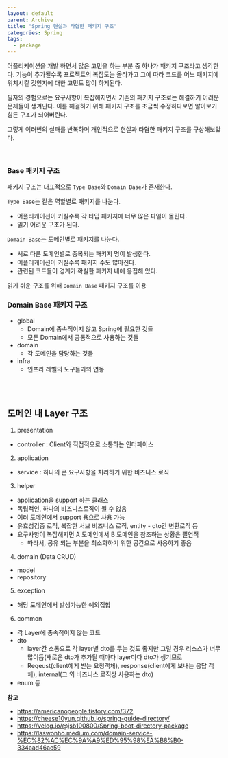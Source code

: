 ```yaml
---
layout: default
parent: Archive
title: "Spring 현실과 타협한 패키지 구조"
categories: Spring
tags:
  - package
---  
```


어플리케이션을 개발 하면서 많은 고민을 하는 부분 중 하나가 패키지 구조라고 생각한다. 기능이 추가될수록 프로젝트의 복잡도는 올라가고 그에 따라 코드를 어느 패키지에 위치시킬 것인지에 대한 고민도 많이 하게된다.  

필자의 경험으로는 요구사항이 복잡해지면서 기존의 패키지 구조로는 해결하기 어려운 문제들이 생겨난다. 이를 해결하기 위해 패키지 구조를 조금씩 수정하다보면 알아보기 힘든 구조가 되어버린다.  

그렇게 여러번의 실패를 반복하며 개인적으로 현실과 타협한 패키지 구조를 구상해보았다.    

<br />  

### Base 패키지 구조
패키지 구조는 대표적으로 `Type Base`와 `Domain Base`가 존재한다.  

`Type Base`는 같은 역할별로 패키지를 나눈다.
- 어플리케이션이 커질수록 각 타입 패키지에 너무 많은 파일이 몰린다.
- 읽기 어려운 구조가 된다.

`Domain Base`는 도메인별로 패키지를 나눈다.
- 서로 다른 도메인별로 중복되는 패키지 명이 발생한다.
- 어플리케이션이 커질수록 패키지 수도 많아진다.
- 관련된 코드들이 경계가 확실한 패키지 내에 응집해 있다.


읽기 쉬운 구조를 위해 `Domain Base` 패키지 구조를 이용


### Domain Base 패키지 구조
- global
  - Domain에 종속적이지 않고 Spring에 필요한 것들
  - 모든 Domain에서 공통적으로 사용하는 것들
- domain
  - 각 도메인을 담당하는 것들
- infra
  - 인프라 레벨의 도구들과의 연동

<br /><br />

## 도메인 내 Layer 구조
1. presentation
  - controller : Client와 직접적으로 소통하는 인터페이스
2. application
  - service : 하나의 큰 요구사항을 처리하기 위한 비즈니스 로직
3. helper
  - application을 support 하는 클래스
  - 독립적인, 하나의 비즈니스로직이 될 수 없음
  - 여러 도메인에서 support 용으로 사용 가능
  - 유효성검증 로직, 복잡한 서브 비즈니스 로직, entity - dto간 변환로직 등
  - 요구사항이 복잡해지면 A 도메인에서 B 도메인을 참조하는 상황은 필연적
    - 따라서, 공유 되는 부분을 최소화하기 위한 공간으로 사용하기 좋음
4. domain (Data CRUD)
  - model
  - repository
5. exception
  - 해당 도메인에서 발생가능한 예외집합
6. common
  - 각 Layer에 종속적이지 않는 코드
  - dto
    - layer간 소통으로 각 layer별 dto를 두는 것도 좋지만 그럴 경우 리소스가 너무 많이듬(새로운 dto가 추가될 때마다 layer마다 dto가 생기므로
    - Reqeust(client에게 받는 요청객체), response(client에게 보내는 응답 객체), internal(그 외 비즈니스 로직상 사용하는 dto)
  - enum 등



**참고**
- https://americanopeople.tistory.com/372
- https://cheese10yun.github.io/spring-guide-directory/
- https://velog.io/@jsb100800/Spring-boot-directory-package
- https://laswonho.medium.com/domain-service-%EC%82%AC%EC%9A%A9%ED%95%98%EA%B8%B0-334aad46ac59